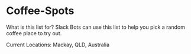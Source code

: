 # Coffee-Spots
What is this list for? 
Slack Bots can use this list to help you pick a random coffee place to try out.

Current Locations:
Mackay, QLD, Australia
